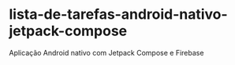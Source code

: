 # lista-de-tarefas-android-nativo-jetpack-compose
Aplicação Android nativo com Jetpack Compose e Firebase

